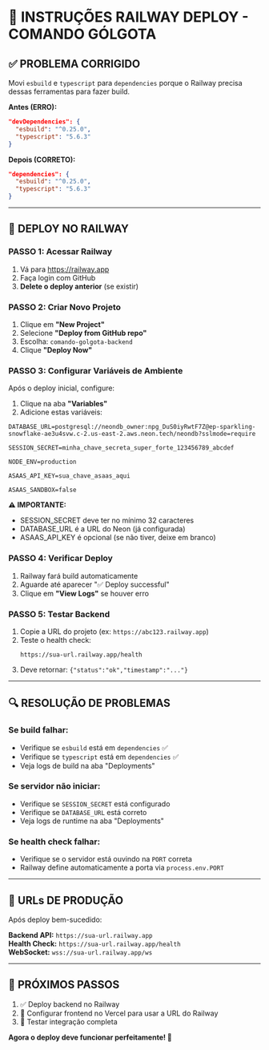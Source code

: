 # 🚂 INSTRUÇÕES RAILWAY DEPLOY - COMANDO GÓLGOTA

## ✅ **PROBLEMA CORRIGIDO**

Movi `esbuild` e `typescript` para `dependencies` porque o Railway precisa dessas ferramentas para fazer build.

**Antes (ERRO):**
```json
"devDependencies": {
  "esbuild": "^0.25.0",
  "typescript": "5.6.3"
}
```

**Depois (CORRETO):**
```json
"dependencies": {
  "esbuild": "^0.25.0",
  "typescript": "5.6.3"
}
```

---

## 🔧 **DEPLOY NO RAILWAY**

### **PASSO 1: Acessar Railway**
1. Vá para https://railway.app
2. Faça login com GitHub
3. **Delete o deploy anterior** (se existir)

### **PASSO 2: Criar Novo Projeto**
1. Clique em **"New Project"**
2. Selecione **"Deploy from GitHub repo"**
3. Escolha: `comando-golgota-backend`
4. Clique **"Deploy Now"**

### **PASSO 3: Configurar Variáveis de Ambiente**
Após o deploy inicial, configure:

1. Clique na aba **"Variables"**
2. Adicione estas variáveis:

```env
DATABASE_URL=postgresql://neondb_owner:npg_DuS0iyRwtF7Z@ep-sparkling-snowflake-ae3u4svw.c-2.us-east-2.aws.neon.tech/neondb?sslmode=require

SESSION_SECRET=minha_chave_secreta_super_forte_123456789_abcdef

NODE_ENV=production

ASAAS_API_KEY=sua_chave_asaas_aqui

ASAAS_SANDBOX=false
```

**⚠️ IMPORTANTE:** 
- SESSION_SECRET deve ter no mínimo 32 caracteres
- DATABASE_URL é a URL do Neon (já configurada)
- ASAAS_API_KEY é opcional (se não tiver, deixe em branco)

### **PASSO 4: Verificar Deploy**
1. Railway fará build automaticamente
2. Aguarde até aparecer "✅ Deploy successful"
3. Clique em **"View Logs"** se houver erro

### **PASSO 5: Testar Backend**
1. Copie a URL do projeto (ex: `https://abc123.railway.app`)
2. Teste o health check:
   ```
   https://sua-url.railway.app/health
   ```
3. Deve retornar: `{"status":"ok","timestamp":"..."}`

---

## 🔍 **RESOLUÇÃO DE PROBLEMAS**

### **Se build falhar:**
- Verifique se `esbuild` está em `dependencies` ✅
- Verifique se `typescript` está em `dependencies` ✅
- Veja logs de build na aba "Deployments"

### **Se servidor não iniciar:**
- Verifique se `SESSION_SECRET` está configurado
- Verifique se `DATABASE_URL` está correto
- Veja logs de runtime na aba "Deployments"

### **Se health check falhar:**
- Verifique se o servidor está ouvindo na `PORT` correta
- Railway define automaticamente a porta via `process.env.PORT`

---

## 📱 **URLs DE PRODUÇÃO**

Após deploy bem-sucedido:

**Backend API:** `https://sua-url.railway.app`  
**Health Check:** `https://sua-url.railway.app/health`  
**WebSocket:** `wss://sua-url.railway.app/ws`

---

## 🎯 **PRÓXIMOS PASSOS**

1. ✅ Deploy backend no Railway
2. 🔄 Configurar frontend no Vercel para usar a URL do Railway
3. 🧪 Testar integração completa

**Agora o deploy deve funcionar perfeitamente! 🚀**